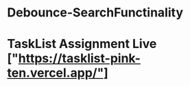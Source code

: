 # Debounce-SearchFunctinality


# TaskList Assignment Live ["https://tasklist-pink-ten.vercel.app/"]
